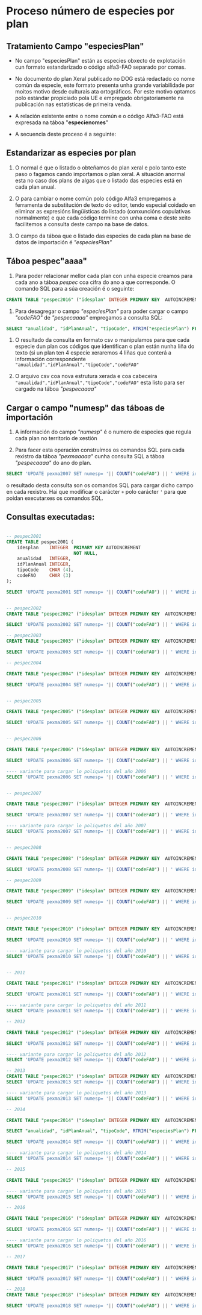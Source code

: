 # Proceso número de especies por plan

## Tratamiento Campo "especiesPlan"

* No campo "especiesPlan" están as especies obxecto de explotación cun formato estandarizado o código alfa3-FAO separado por comas.

* No documento do plan Xeral publicado no DOG está redactado co nome común da especie, este formato presenta unha grande variabilidade por moitos motivo desde culturais ata ortográficos. Por este motivo optamos polo estándar propiciado pola UE e empregado obrigatoriamente na publicación nas estatísticas de primeira venda.

* A relación existente entre o nome común e o código Alfa3-FAO está expresada na táboa "__especienomes__"   

* A secuencia deste proceso é a seguinte:

## Estandarizar as especies por plan

1. O normal é que o listado o obteñamos do plan xeral e polo tanto este paso o fagamos cando importamos o plan xeral. A situación anormal esta no caso dos plans de algas que o listado das especies está en cada plan anual.

1. O para cambiar o nome común polo código Alfa3 empregamos a ferramenta de substitución de texto do editor, tendo especial coidado en eliminar as expresións lingüísticas do listado (conxuncións copulativas normalmente) e que cada código termine con unha coma e deste xeito facilitemos a consulta deste campo na base de datos.

1. O campo da táboa que o listado das especies de cada plan na base de datos de importación é _"especiesPlan"_

## Táboa pespec"aaaa"

1. Para poder relacionar mellor cada plan con unha especie creamos para cada ano a táboa _pespec_ coa cifra do ano a que corresponde. O comando SQL para a súa creación é o seguinte:  
```sql
CREATE TABLE "pespec2016" ("idesplan" INTEGER PRIMARY KEY  AUTOINCREMENT  NOT NULL , "anualidad" INTEGER, "idPlanAnual" INTEGER, "tipoCode" CHAR(4), "codeFAO" CHAR(3));
```

1. Para desagregar o campo _"especiesPlan"_ para poder cargar o campo _"codeFAO"_ de _"pespecaaaa"_ empregamos a consulta SQL:  
```sql
SELECT "anualidad", "idPlanAnual", "tipoCode", RTRIM("especiesPlan") FROM "pexma2013" ORDER BY "idPlanAnual" ASC;
```

1. O resultado da consulta en formato csv o manipulamos para que cada especie dun plan cos códigos que identifican o plan están nunha liña do texto (si un plan ten 4 especie xeraremos 4 liñas que conterá a información correspondente `"anualidad","idPlanAnual","tipoCode","codeFAO"`

1. O arquivo csv coa nova estrutura xerada e coa cabeceira `"anualidad","idPlanAnual","tipoCode","codeFAO"` esta listo para ser cargado na táboa _"pespecaaaa"_ 

## Cargar o campo "numesp" das táboas de importación

1. A información do campo _"numesp"_ é o numero de especies que regula cada plan no territorio de xestión

1. Para facer esta operación construímos os comandos SQL para cada rexistro da táboa _"pexmaaaaa"_ cunha consulta SQL a táboa _"pespecaaaa"_ do ano do plan.  
```sql
SELECT 'UPDATE pexma2007 SET numesp= '|| COUNT("codeFAO") || ' WHERE idPlanAnual = +' || "idPlanAnual" ||'+ AND numesp ISNULL' AS orden FROM "pespec2007" GROUP BY "idPlanAnual";
```  
o resultado desta consulta son os comandos SQL para cargar dicho campo en cada rexistro. Hai que modificar o carácter `+` polo carácter `'` para que poidan executarxes os comandos SQL.

## Consultas executadas:

```sql

-- pespec2001
CREATE TABLE pespec2001 (
    idesplan    INTEGER  PRIMARY KEY AUTOINCREMENT
                         NOT NULL,
    anualidad   INTEGER,
    idPlanAnual INTEGER,
    tipoCode    CHAR (4),
    codeFAO     CHAR (3) 
);

SELECT 'UPDATE pexma2001 SET numesp= '|| COUNT("codeFAO") || ' WHERE idPlanAnual = +' || "idPlanAnual" ||'+ AND numesp ISNULL;' AS orden FROM "pespec2001" GROUP BY "idPlanAnual";


-- pespec2002
CREATE TABLE "pespec2002" ("idesplan" INTEGER PRIMARY KEY  AUTOINCREMENT  NOT NULL , "anualidad" INTEGER, "idPlanAnual" INTEGER, "tipoCode" CHAR(4), "codeFAO" CHAR(3));

SELECT 'UPDATE pexma2002 SET numesp= '|| COUNT("codeFAO") || ' WHERE idPlanAnual = +' || "idPlanAnual" ||'+ AND numesp ISNULL' AS orden FROM "pespec2002" GROUP BY "idPlanAnual";

-- pespec2003
CREATE TABLE "pespec2003" ("idesplan" INTEGER PRIMARY KEY  AUTOINCREMENT  NOT NULL , "anualidad" INTEGER, "idPlanAnual" INTEGER, "tipoCode" CHAR(4), "codeFAO" CHAR(3));

SELECT 'UPDATE pexma2003 SET numesp= '|| COUNT("codeFAO") || ' WHERE idPlanAnual = +' || "idPlanAnual" ||'+ AND numesp ISNULL' AS orden FROM "pespec2003" GROUP BY "idPlanAnual";

-- pespec2004

CREATE TABLE "pespec2004" ("idesplan" INTEGER PRIMARY KEY  AUTOINCREMENT  NOT NULL , "anualidad" INTEGER, "idPlanAnual" INTEGER, "tipoCode" CHAR(4), "codeFAO" CHAR(3));

SELECT 'UPDATE pexma2004 SET numesp= '|| COUNT("codeFAO") || ' WHERE idPlanAnual = +' || "idPlanAnual" ||'+ AND numesp ISNULL' AS orden FROM "pespec2004" GROUP BY "idPlanAnual";


-- pespec2005

CREATE TABLE "pespec2005" ("idesplan" INTEGER PRIMARY KEY  AUTOINCREMENT  NOT NULL , "anualidad" INTEGER, "idPlanAnual" INTEGER, "tipoCode" CHAR(4), "codeFAO" CHAR(3));

SELECT 'UPDATE pexma2005 SET numesp= '|| COUNT("codeFAO") || ' WHERE idPlanAnual = +' || "idPlanAnual" ||'+ AND numesp ISNULL' AS orden FROM "pespec2005" GROUP BY "idPlanAnual";


-- pespec2006

CREATE TABLE "pespec2006" ("idesplan" INTEGER PRIMARY KEY  AUTOINCREMENT  NOT NULL , "anualidad" INTEGER, "idPlanAnual" INTEGER, "tipoCode" CHAR(4), "codeFAO" CHAR(3));

SELECT 'UPDATE pexma2006 SET numesp= '|| COUNT("codeFAO") || ' WHERE idPlanAnual = +' || "idPlanAnual" ||'+ AND numesp ISNULL' AS orden FROM "pespec2006" GROUP BY "idPlanAnual";

---- variante para cargar lo poliquetos del año 2006
SELECT 'UPDATE pexma2006 SET numesp= '|| COUNT("codeFAO") || ' WHERE idPlanAnual = +' || "idPlanAnual" ||'+ AND numesp ISNULL;' AS orden FROM "pespec2006" WHERE "tipoCode" LIKE 'K%' GROUP BY "idPlanAnual";


-- pespec2007

CREATE TABLE "pespec2007" ("idesplan" INTEGER PRIMARY KEY  AUTOINCREMENT  NOT NULL , "anualidad" INTEGER, "idPlanAnual" INTEGER, "tipoCode" CHAR(4), "codeFAO" CHAR(3));

SELECT 'UPDATE pexma2007 SET numesp= '|| COUNT("codeFAO") || ' WHERE idPlanAnual = +' || "idPlanAnual" ||'+ AND numesp ISNULL' AS orden FROM "pespec2007" GROUP BY "idPlanAnual";

---- variante para cargar lo poliquetos del año 2007
SELECT 'UPDATE pexma2007 SET numesp= '|| COUNT("codeFAO") || ' WHERE idPlanAnual = +' || "idPlanAnual" ||'+ AND numesp ISNULL;' AS orden FROM "pespec2007" WHERE "tipoCode" LIKE 'K%' GROUP BY "idPlanAnual";


-- pespec2008

CREATE TABLE "pespec2008" ("idesplan" INTEGER PRIMARY KEY  AUTOINCREMENT  NOT NULL , "anualidad" INTEGER, "idPlanAnual" INTEGER, "tipoCode" CHAR(4), "codeFAO" CHAR(3));

SELECT 'UPDATE pexma2008 SET numesp= '|| COUNT("codeFAO") || ' WHERE idPlanAnual = +' || "idPlanAnual" ||'+ AND numesp ISNULL' AS orden FROM "pespec2008" GROUP BY "idPlanAnual";

-- pespec2009

CREATE TABLE "pespec2009" ("idesplan" INTEGER PRIMARY KEY  AUTOINCREMENT  NOT NULL , "anualidad" INTEGER, "idPlanAnual" INTEGER, "tipoCode" CHAR(4), "codeFAO" CHAR(3));

SELECT 'UPDATE pexma2009 SET numesp= '|| COUNT("codeFAO") || ' WHERE idPlanAnual = +' || "idPlanAnual" ||'+ AND numesp ISNULL' AS orden FROM "pespec2009" GROUP BY "idPlanAnual";


-- pespec2010

CREATE TABLE "pespec2010" ("idesplan" INTEGER PRIMARY KEY  AUTOINCREMENT  NOT NULL , "anualidad" INTEGER, "idPlanAnual" INTEGER, "tipoCode" CHAR(4), "codeFAO" CHAR(3));

SELECT 'UPDATE pexma2010 SET numesp= '|| COUNT("codeFAO") || ' WHERE idPlanAnual = +' || "idPlanAnual" ||'+ AND numesp ISNULL' AS orden FROM "pespec2010" GROUP BY "idPlanAnual";

---- variante para cargar lo poliquetos del año 2010
SELECT 'UPDATE pexma2010 SET numesp= '|| COUNT("codeFAO") || ' WHERE idPlanAnual = +' || "idPlanAnual" ||'+ AND numesp ISNULL;' AS orden FROM "pespec2010" WHERE "tipoCode" LIKE 'K%' GROUP BY "idPlanAnual";


-- 2011

CREATE TABLE "pespec2011" ("idesplan" INTEGER PRIMARY KEY  AUTOINCREMENT  NOT NULL , "anualidad" INTEGER, "idPlanAnual" INTEGER, "tipoCode" CHAR(4), "codeFAO" CHAR(3));

SELECT 'UPDATE pexma2011 SET numesp= '|| COUNT("codeFAO") || ' WHERE idPlanAnual = +' || "idPlanAnual" ||'+ AND numesp ISNULL' AS orden FROM "pespec2011" GROUP BY "idPlanAnual";

---- variante para cargar lo poliquetos del año 2011
SELECT 'UPDATE pexma2011 SET numesp= '|| COUNT("codeFAO") || ' WHERE idPlanAnual = +' || "idPlanAnual" ||'+ AND numesp ISNULL;' AS orden FROM "pespec2011" WHERE "tipoCode" LIKE 'K%' GROUP BY "idPlanAnual";

-- 2012

CREATE TABLE "pespec2012" ("idesplan" INTEGER PRIMARY KEY  AUTOINCREMENT  NOT NULL , "anualidad" INTEGER, "idPlanAnual" INTEGER, "tipoCode" CHAR(4), "codeFAO" CHAR(3));

SELECT 'UPDATE pexma2012 SET numesp= '|| COUNT("codeFAO") || ' WHERE idPlanAnual = +' || "idPlanAnual" ||'+ AND numesp ISNULL' AS orden FROM "pespec2012" GROUP BY "idPlanAnual";

---- variante para cargar lo poliquetos del año 2012
SELECT 'UPDATE pexma2012 SET numesp= '|| COUNT("codeFAO") || ' WHERE idPlanAnual = +' || "idPlanAnual" ||'+ AND numesp ISNULL;' AS orden FROM "pespec2012" WHERE "tipoCode" LIKE 'K%' GROUP BY "idPlanAnual";

-- 2013
CREATE TABLE "pespec2013" ("idesplan" INTEGER PRIMARY KEY  AUTOINCREMENT  NOT NULL , "anualidad" INTEGER, "idPlanAnual" INTEGER, "tipoCode" CHAR(4), "codeFAO" CHAR(3));
SELECT 'UPDATE pexma2013 SET numesp= '|| COUNT("codeFAO") || ' WHERE idPlanAnual = +' || "idPlanAnual" ||'+ AND numesp ISNULL' AS orden FROM "pespec2013" GROUP BY "idPlanAnual";

---- variante para cargar lo poliquetos del año 2013
SELECT 'UPDATE pexma2013 SET numesp= '|| COUNT("codeFAO") || ' WHERE idPlanAnual = +' || "idPlanAnual" ||'+ AND numesp ISNULL' AS orden FROM "pespec2013" WHERE "tipoCode" LIKE 'K%' GROUP BY "idPlanAnual";

-- 2014

CREATE TABLE "pespec2014" ("idesplan" INTEGER PRIMARY KEY  AUTOINCREMENT  NOT NULL , "anualidad" INTEGER, "idPlanAnual" INTEGER, "tipoCode" CHAR(4), "codeFAO" CHAR(3));

SELECT "anualidad", "idPlanAnual", "tipoCode", RTRIM("especiesPlan") FROM "pexma2014" ORDER BY "idPlanAnual" ASC;

SELECT 'UPDATE pexma2014 SET numesp= '|| COUNT("codeFAO") || ' WHERE idPlanAnual = +' || "idPlanAnual" ||'+ AND numesp ISNULL' AS orden FROM "pespec2014" GROUP BY "idPlanAnual";

---- variante para cargar lo poliquetos del año 2014
SELECT 'UPDATE pexma2014 SET numesp= '|| COUNT("codeFAO") || ' WHERE idPlanAnual = +' || "idPlanAnual" ||'+ AND numesp ISNULL' AS orden FROM "pespec2014" WHERE "tipoCode" LIKE 'K%' GROUP BY "idPlanAnual";

-- 2015

CREATE TABLE "pespec2015" ("idesplan" INTEGER PRIMARY KEY  AUTOINCREMENT  NOT NULL , "anualidad" INTEGER, "idPlanAnual" INTEGER, "tipoCode" CHAR(4), "codeFAO" CHAR(3))

---- variante para cargar lo poliquetos del año 2015
SELECT 'UPDATE pexma2015 SET numesp= '|| COUNT("codeFAO") || ' WHERE idPlanAnual = +' || "idPlanAnual" ||'+ AND numesp ISNULL' AS orden FROM "pespec2015" WHERE "tipoCode" LIKE 'K%' GROUP BY "idPlanAnual";

-- 2016

CREATE TABLE "pespec2016" ("idesplan" INTEGER PRIMARY KEY  AUTOINCREMENT  NOT NULL , "anualidad" INTEGER, "idPlanAnual" INTEGER, "tipoCode" CHAR(4), "codeFAO" CHAR(3));

SELECT 'UPDATE pexma2016 SET numesp= '|| COUNT("codeFAO") || ' WHERE idPlanAnual = +' || "idPlanAnual" ||'+ AND numesp ISNULL' AS orden FROM "pespec2016" GROUP BY "idPlanAnual";

---- variante para cargar lo poliquetos del año 2016
SELECT 'UPDATE pexma2016 SET numesp= '|| COUNT("codeFAO") || ' WHERE idPlanAnual = +' || "idPlanAnual" ||'+ AND numesp ISNULL' AS orden FROM "pespec2016" WHERE "tipoCode" LIKE 'K%' GROUP BY "idPlanAnual";

-- 2017

CREATE TABLE "pespec2017" ("idesplan" INTEGER PRIMARY KEY  AUTOINCREMENT  NOT NULL , "anualidad" INTEGER, "idPlanAnual" INTEGER, "tipoCode" CHAR(4), "codeFAO" CHAR(3));

SELECT 'UPDATE pexma2017 SET numesp= '|| COUNT("codeFAO") || ' WHERE idPlanAnual = +' || "idPlanAnual" ||'+ AND numesp ISNULL' AS orden FROM "pespec2017" GROUP BY "idPlanAnual";

-- 2018
CREATE TABLE "pespec2018" ("idesplan" INTEGER PRIMARY KEY  AUTOINCREMENT  NOT NULL, "anualidad" INTEGER, "idPlanAnual" INTEGER, "tipoCode" CHAR(4), "codeFAO" CHAR(3));

SELECT 'UPDATE pexma2018 SET numesp= '|| COUNT("codeFAO") || ' WHERE idPlanAnual = +' || "idPlanAnual" ||'+ AND numesp ISNULL;' AS orden FROM "pespec2018" GROUP BY "idPlanAnual";

```

